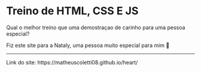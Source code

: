# Treino de HTML, CSS E JS
Qual o melhor treino que uma demostraçao de carinho para uma pessoa especial? <br>

Fiz este site para a Nataly, uma pessoa muito especial para mim 🤍
<hr>
Link do site: https://matheuscoletti08.github.io/heart/
